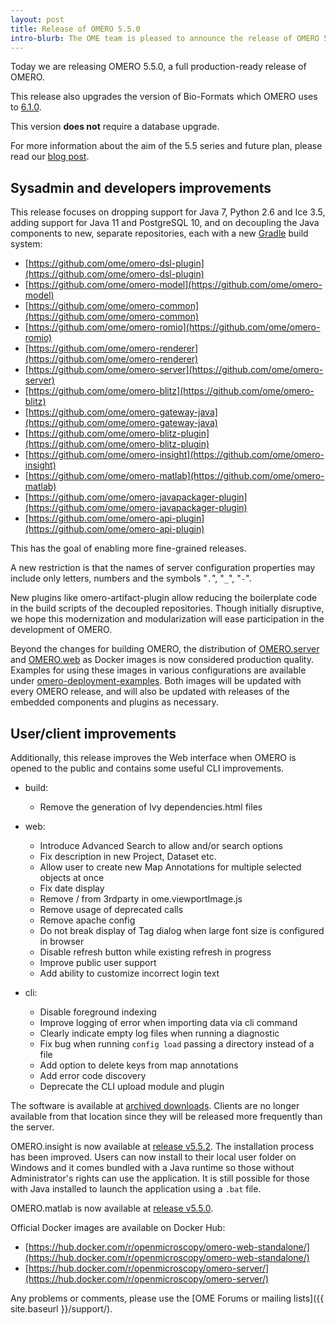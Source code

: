 ```yaml
---
layout: post
title: Release of OMERO 5.5.0
intro-blurb: The OME team is pleased to announce the release of OMERO 5.5.0.
---
```

Today we are releasing OMERO 5.5.0, a full production-ready release of OMERO.

This release also upgrades the version of Bio-Formats which OMERO uses to [6.1.0](https://docs.openmicroscopy.org/bio-formats/6.1.0/about/whats-new.html).

This version **does not** require a database upgrade.

For more information about the aim of the 5.5 series and future plan, please read our [blog post](https://blog.openmicroscopy.org/future-plans/community/2019/06/03/omero-5-5/).


## Sysadmin and developers improvements

This release focuses on dropping support for Java 7, Python 2.6 and Ice 3.5,
adding support for Java 11 and PostgreSQL 10, and on decoupling the Java components to new,
separate repositories, each with a new [Gradle](https://gradle.org) build system:

- [https://github.com/ome/omero-dsl-plugin](https://github.com/ome/omero-dsl-plugin)
- [https://github.com/ome/omero-model](https://github.com/ome/omero-model)
- [https://github.com/ome/omero-common](https://github.com/ome/omero-common)
- [https://github.com/ome/omero-romio](https://github.com/ome/omero-romio)
- [https://github.com/ome/omero-renderer](https://github.com/ome/omero-renderer)
- [https://github.com/ome/omero-server](https://github.com/ome/omero-server)
- [https://github.com/ome/omero-blitz](https://github.com/ome/omero-blitz)
- [https://github.com/ome/omero-gateway-java](https://github.com/ome/omero-gateway-java)
- [https://github.com/ome/omero-blitz-plugin](https://github.com/ome/omero-blitz-plugin)
- [https://github.com/ome/omero-insight](https://github.com/ome/omero-insight)
- [https://github.com/ome/omero-matlab](https://github.com/ome/omero-matlab)
- [https://github.com/ome/omero-javapackager-plugin](https://github.com/ome/omero-javapackager-plugin)
- [https://github.com/ome/omero-api-plugin](https://github.com/ome/omero-api-plugin)

This has the goal of enabling more fine-grained releases.

A new restriction is that the names of server configuration properties
may include only letters, numbers and the symbols "`.`", "`_`", "`-`".

New plugins like omero-artifact-plugin allow reducing the boilerplate
code in the build scripts of the decoupled repositories.
Though initially disruptive, we hope this modernization and modularization will ease participation in the development of OMERO.

Beyond the changes for building OMERO, the distribution of [OMERO.server](https://hub.docker.com/r/openmicroscopy/omero-server) and [OMERO.web](https://hub.docker.com/r/openmicroscopy/omero-web-standalone/) as Docker images is now considered production quality. Examples for using these images in various configurations are available under [omero-deployment-examples](https://github.com/ome/omero-deployment-examples). Both images will be updated with every OMERO release, and will also be updated with releases of the embedded components and plugins as necessary.

## User/client improvements

Additionally, this release improves the Web interface when OMERO is opened to the public
and contains some useful CLI improvements.

- build:
  - Remove the generation of Ivy dependencies.html files

- web:
  - Introduce Advanced Search to allow and/or search options
  - Fix description in new Project, Dataset etc.
  - Allow user to create new Map Annotations for multiple selected objects at once
  - Fix date display
  - Remove / from 3rdparty in ome.viewportImage.js
  - Remove usage of deprecated calls
  - Remove apache config
  - Do not break display of Tag dialog when large font size is configured in browser
  - Disable refresh button while existing refresh in progress
  - Improve public user support
  - Add ability to customize incorrect login text

- cli:
  - Disable foreground indexing
  - Improve logging of error when importing data via cli command
  - Clearly indicate empty log files when running a diagnostic
  - Fix bug when running `config load` passing a directory instead of a file
  - Add option to delete keys from map annotations
  - Add error code discovery
  - Deprecate the CLI upload module and plugin


The software is available at [archived downloads](https://downloads.openmicroscopy.org/omero/5.5.0). Clients are no longer available from that location since they will be released more frequently than the server.

OMERO.insight is now available at [release v5.5.2](https://github.com/ome/omero-insight/releases/tag/v5.5.2). The installation process has been improved. Users can now install to their local user folder on Windows and it comes bundled with a Java runtime so those without Administrator's rights can use the application. It is still possible for those with Java installed to launch the application using a ``.bat`` file.

OMERO.matlab is now available at [release v5.5.0](https://github.com/ome/omero-matlab/releases/tag/v5.5.0).

Official Docker images are available on Docker Hub:
- [https://hub.docker.com/r/openmicroscopy/omero-web-standalone/](https://hub.docker.com/r/openmicroscopy/omero-web-standalone/)
- [https://hub.docker.com/r/openmicroscopy/omero-server/](https://hub.docker.com/r/openmicroscopy/omero-server/)

Any problems or comments, please use the [OME Forums or mailing lists]({{ site.baseurl }}/support/).
